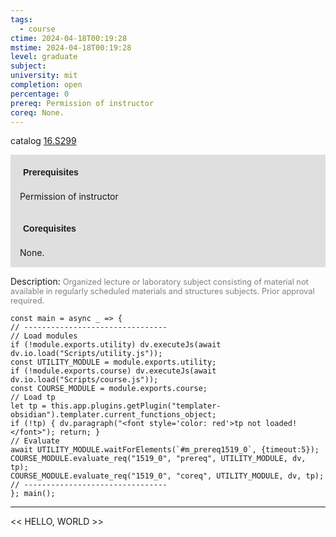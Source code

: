 ```yaml
---
tags:
  - course
ctime: 2024-04-18T00:19:28
mstime: 2024-04-18T00:19:28
level: graduate
subject: 
university: mit
completion: open
percentage: 0
prereq: Permission of instructor
coreq: None.
---
```


catalog [16.S299](http://student.mit.edu/catalog/m16b.html#16.S299)

<span style="display: block; padding: 15px; background-color: rgb(100, 100, 100, 0.2);"><font id="m_prereq1519_0" style="display: block; font-family: Arial, sans-serif; font-weight: bold; padding: 5px">Prerequisites</font><br><span id="prereq1519_0">Permission of instructor</span></span>
<span style="display: block; padding: 15px; background-color: rgb(100, 100, 100, 0.2);"><font id="m_coreq1519_0" style="display: block; font-family: Arial, sans-serif; font-weight: bold; padding: 5px">Corequisites</font><br><span id="coreq1519_0">None.</span></span>

<font style="">Description:</font>
<font style="color: grey; font-size: 0.8rem;">Organized lecture or laboratory subject consisting of material not available in regularly scheduled materials and structures subjects. Prior approval required.</font>

```dataviewjs
const main = async _ => {
// --------------------------------
// Load modules
if (!module.exports.utility) dv.executeJs(await dv.io.load("Scripts/utility.js"));
const UTILITY_MODULE = module.exports.utility;
if (!module.exports.course) dv.executeJs(await dv.io.load("Scripts/course.js"));
const COURSE_MODULE = module.exports.course;
// Load tp
let tp = this.app.plugins.getPlugin("templater-obsidian").templater.current_functions_object;
if (!tp) { dv.paragraph("<font style='color: red'>tp not loaded!</font>"); return; }
// Evaluate
await UTILITY_MODULE.waitForElements(`#m_prereq1519_0`, {timeout:5});
COURSE_MODULE.evaluate_req("1519_0", "prereq", UTILITY_MODULE, dv, tp);
COURSE_MODULE.evaluate_req("1519_0", "coreq", UTILITY_MODULE, dv, tp);
// --------------------------------
}; main();
```

---

<< HELLO, WORLD >>
